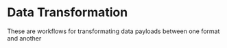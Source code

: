# Data Transformation
These are workflows for transformating data payloads between one format and another
